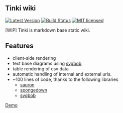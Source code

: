 ## Tinki wiki

[![Latest Version](https://img.shields.io/crates/v/tinki.svg)](https://crates.io/crates/tinki)
[![Build Status](https://travis-ci.org/ivanceras/tinki.svg?branch=master)](https://travis-ci.org/ivanceras/tinki)
[![MIT licensed](https://img.shields.io/badge/license-MIT-blue.svg)](./LICENSE)

[WIP] Tinki is markdown base static wiki.

## Features
- client-side rendering
- text base diagrams using [svgbob](https://ivanceras.github.io/svgbob-editor/)
- table rendering of csv data
- automatic handling of internal and external urls.
- ~100 lines of code, thanks to the following libraries
    - [sauron](https://github.com/ivanceras/sauron)
    - [spongedown](https://github.com/ivanceras/spongedown)
    - [svgbob](https://github.com/ivanceras/svgbob)


[Demo](https://ivanceras.github.io/)
